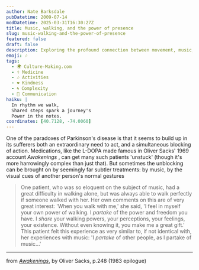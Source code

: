 ```yaml
---
author: Nate Barksdale
pubDatetime: 2009-07-14
modDatetime: 2025-03-31T16:30:27Z
title: Music, walking, and the power of presence
slug: music-walking-and-the-power-of-presence
featured: false
draft: false
description: Exploring the profound connection between movement, music, and empathy in Parkinson's disease.
emoji: 🎶
tags:
  - 🌍 Culture-Making.com
  - ⚕️ Medicine
  - 🎶 Activities
  - ❤️ Kindness
  - 🌀 Complexity
  - 💬 Communication
haiku: |
  In rhythm we walk,  
  Shared steps spark a journey's  
  Power in the notes.
coordinates: [40.7128, -74.0060]
---
```


One of the paradoxes of Parkinson's disease is that it seems to build up in its sufferers both an extraordinary need to act, and a simultaneous blocking of action. Medications, like the L-DOPA made famous in Oliver Sacks' 1969 account _Awakenings_ , can get many such patients 'unstuck' (though it's more harrowingly complex than just that). But sometimes the unblocking can be brought on by seemingly far subtler treatments: by music, by the visual cues of another person's normal gestures

> One patient, who was so eloquent on the subject of music, had a great difficulty in walking alone, but was always able to walk perfectly if someone walked with her. Her own comments on this are of very great interest: 'When you walk with me,' she said, 'I feel in myself your own power of walking. I _partake_ of the power and freedom you have. I _share_ your walking powers, your perceptions, your feelings, your existence. Without even knowing it, you make me a great gift.' This patient felt this experience as very similar to, if not identical with, her experiences with music: 'I _partake_ of other people, as I partake of music...'

---

from [_Awakenings_](https://www.google.com/search?q=%22_Awakenings_%22%20amazon.com), by Oliver Sacks, p.248 (1983 epilogue)
